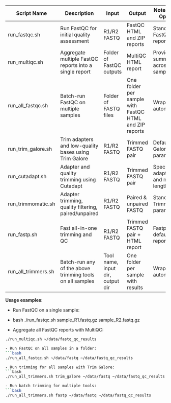 | Script Name              | Description                                                | Input                          | Output                        | Notes / Tool Options             |
|--------------------------|------------------------------------------------------------|--------------------------------|-------------------------------|---------------------------------|
| run_fastqc.sh            | Run FastQC for initial quality assessment                 | R1/R2 FASTQ                    | FastQC HTML and ZIP reports   | Standard FastQC reports         |
| run_multiqc.sh           | Aggregate multiple FastQC reports into a single report    | Folder of FastQC outputs       | MultiQC HTML report           | Provides summary across samples|
| run_all_fastqc.sh        | Batch-run FastQC on multiple samples                      | Folder of FASTQ files          | One folder per sample with FastQC HTML and ZIP reports | Wrapper for automation        |
| run_trim_galore.sh       | Trim adapters and low-quality bases using Trim Galore     | R1/R2 FASTQ                    | Trimmed FASTQ pair            | Default Trim Galore parameters |
| run_cutadapt.sh          | Adapter and quality trimming using Cutadapt               | R1/R2 FASTQ                    | Trimmed FASTQ pair            | Specify adapters and min length|
| run_trimmomatic.sh       | Adapter trimming, quality filtering, paired/unpaired      | R1/R2 FASTQ                    | Paired & unpaired FASTQ       | Standard Trimmomatic params    |
| run_fastp.sh             | Fast all-in-one trimming and QC                             | R1/R2 FASTQ                    | Trimmed FASTQ pair + HTML report | Fastp default reports          |
| run_all_trimmers.sh      | Batch-run any of the above trimming tools on all samples  | Tool name, input dir, output dir | One folder per sample with results | Wrapper for automation        |

**Usage examples:**

- Run FastQC on a single sample:
- bash
./run_fastqc.sh sample_R1.fastq.gz sample_R2.fastq.gz

- Aggregate all FastQC reports with MultiQC:
```bash
./run_multiqc.sh ~/data/fastq_qc_results

- Run FastQC on all samples in a folder:
```bash
./run_all_fastqc.sh ~/data/fastq ~/data/fastq_qc_results

- Run trimming for all samples with Trim Galore:
```bash
./run_all_trimmers.sh trim_galore ~/data/fastq ~/data/fastq_qc_results

- Run batch trimming for multiple tools:
```bash
./run_all_trimmers.sh fastp ~/data/fastq ~/data/fastq_qc_results
